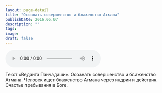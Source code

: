 ```yaml
---
layout: page-detail
title: "Осознать совершенство и блаженство Атмана"
publishDate: 2016.06.07
description: ""
tags:
image:
draft: false
---
```


<audio title="2016.06.07 - Осознать совершенство и блаженство Атмана.mp3" src="/upload/iblock/9ae/9ae4c807684f5fca6d4db921f3df5a71.mp3" controls=""></audio>

 Текст «Веданта Панчадаши». Осознать совершенство и блаженство Атмана. Человек ищет блаженство Атмана через индрии и действия. Счастье пребывания в Боге. 

  
